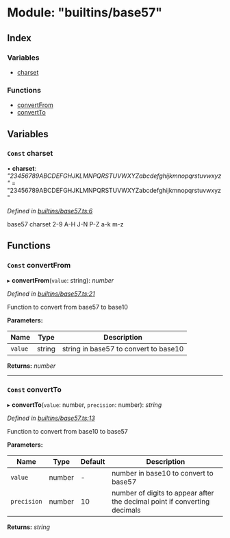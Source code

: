 
# Module: "builtins/base57"

## Index

### Variables

* [charset](_builtins_base57_.md#const-charset)

### Functions

* [convertFrom](_builtins_base57_.md#const-convertfrom)
* [convertTo](_builtins_base57_.md#const-convertto)

## Variables

### <a id="const-charset" name="const-charset"></a> `Const` charset

• **charset**: *"23456789ABCDEFGHJKLMNPQRSTUVWXYZabcdefghijkmnopqrstuvwxyz"* = "23456789ABCDEFGHJKLMNPQRSTUVWXYZabcdefghijkmnopqrstuvwxyz"

*Defined in [builtins/base57.ts:6](https://github.com/nvitaterna/bconvert/blob/master/src/builtins/base57.ts#L6)*

base57 charset 2-9 A-H J-N P-Z a-k m-z

## Functions

### <a id="const-convertfrom" name="const-convertfrom"></a> `Const` convertFrom

▸ **convertFrom**(`value`: string): *number*

*Defined in [builtins/base57.ts:21](https://github.com/nvitaterna/bconvert/blob/master/src/builtins/base57.ts#L21)*

Function to convert from base57 to base10

**Parameters:**

Name | Type | Description |
------ | ------ | ------ |
`value` | string | string in base57 to convert to base10  |

**Returns:** *number*

___

### <a id="const-convertto" name="const-convertto"></a> `Const` convertTo

▸ **convertTo**(`value`: number, `precision`: number): *string*

*Defined in [builtins/base57.ts:13](https://github.com/nvitaterna/bconvert/blob/master/src/builtins/base57.ts#L13)*

Function to convert from base10 to base57

**Parameters:**

Name | Type | Default | Description |
------ | ------ | ------ | ------ |
`value` | number | - | number in base10 to convert to base57 |
`precision` | number | 10 | number of digits to appear after the decimal point if converting decimals  |

**Returns:** *string*
